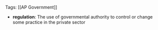 Tags: [[AP Government]]

- **regulation**: The use of governmental authority to control or change some practice in the private sector